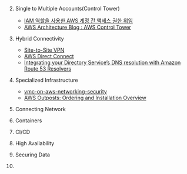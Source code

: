 2. Single to Multiple Accounts(Control Tower)

   - [IAM 역할을 사용한 AWS 계정 간 액세스 권한 위임](https://docs.aws.amazon.com/ko_kr/IAM/latest/UserGuide/tutorial_cross-account-with-roles.html)
   - [AWS Architecture Blog : AWS Control Tower](https://aws.amazon.com/ko/blogs/architecture/category/management-tools/aws-control-tower/)

3. Hybrid Connectivity

   - [Site-to-Site VPN](https://aws.amazon.com/ko/blogs/korea/category/networking-content-delivery/aws-vpn/aws-site-to-site-vpn/)
   - [AWS Direct Connect](https://aws.amazon.com/ko/blogs/architecture/category/networking-content-delivery/aws-direct-connect/)
   - [Integrating your Directory Service’s DNS resolution with Amazon Route 53 Resolvers](https://aws.amazon.com/blogs/networking-and-content-delivery/integrating-your-directory-services-dns-resolution-with-amazon-route-53-resolvers/)

4. Specialized Infrastructure

   - [vmc-on-aws-networking-security](https://docs.vmware.com/kr/VMware-Cloud-on-AWS/services/vmc-on-aws-networking-security.pdf)
   - [AWS Outposts: Ordering and Installation Overview](https://www.youtube.com/watch?v=2cQncaijRoY)

5. Connecting Network

6. Containers

7. CI/CD

8. High Availability

9. Securing Data

10.
